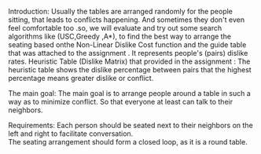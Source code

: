Introduction:
Usually the tables are arranged randomly for the people sitting, that leads to  conflicts happening. And sometimes they don't even feel comfortable too .so, we will evaluate and try out some search algorithms like (USC,Greedy ,A*), to  find the best way to arrange the seating based onthe Non-Linear Dislike Cost function and  the  guide table that was attached to the assignment . It represents people's (pairs) dislike rates.
Heuristic Table (Dislike Matrix) that provided in the assignment : The heuristic table shows the dislike percentage between pairs that the highest percentage means greater dislike or conflict. 

The main goal:
The main goal is to arrange people around a table in such a way as to minimize conflict. So that everyone at least can talk to their neighbors.

Requirements: 
 Each person should be seated next to their neighbors on the left and right to facilitate conversation.  
The seating arrangement should form a closed loop, as it is a round table. 
